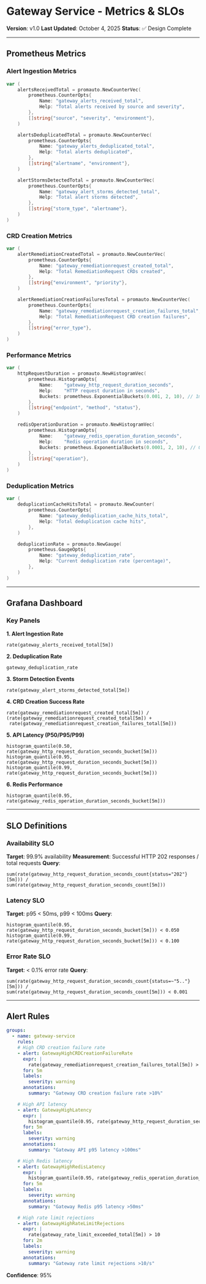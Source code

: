 # Gateway Service - Metrics & SLOs

**Version**: v1.0
**Last Updated**: October 4, 2025
**Status**: ✅ Design Complete

---

## Prometheus Metrics

### Alert Ingestion Metrics

```go
var (
    alertsReceivedTotal = promauto.NewCounterVec(
        prometheus.CounterOpts{
            Name: "gateway_alerts_received_total",
            Help: "Total alerts received by source and severity",
        },
        []string{"source", "severity", "environment"},
    )

    alertsDeduplicatedTotal = promauto.NewCounterVec(
        prometheus.CounterOpts{
            Name: "gateway_alerts_deduplicated_total",
            Help: "Total alerts deduplicated",
        },
        []string{"alertname", "environment"},
    )

    alertStormsDetectedTotal = promauto.NewCounterVec(
        prometheus.CounterOpts{
            Name: "gateway_alert_storms_detected_total",
            Help: "Total alert storms detected",
        },
        []string{"storm_type", "alertname"},
    )
)
```

### CRD Creation Metrics

```go
var (
    alertRemediationCreatedTotal = promauto.NewCounterVec(
        prometheus.CounterOpts{
            Name: "gateway_remediationrequest_created_total",
            Help: "Total RemediationRequest CRDs created",
        },
        []string{"environment", "priority"},
    )

    alertRemediationCreationFailuresTotal = promauto.NewCounterVec(
        prometheus.CounterOpts{
            Name: "gateway_remediationrequest_creation_failures_total",
            Help: "Total RemediationRequest CRD creation failures",
        },
        []string{"error_type"},
    )
)
```

### Performance Metrics

```go
var (
    httpRequestDuration = promauto.NewHistogramVec(
        prometheus.HistogramOpts{
            Name:    "gateway_http_request_duration_seconds",
            Help:    "HTTP request duration in seconds",
            Buckets: prometheus.ExponentialBuckets(0.001, 2, 10), // 1ms to ~1s
        },
        []string{"endpoint", "method", "status"},
    )

    redisOperationDuration = promauto.NewHistogramVec(
        prometheus.HistogramOpts{
            Name:    "gateway_redis_operation_duration_seconds",
            Help:    "Redis operation duration in seconds",
            Buckets: prometheus.ExponentialBuckets(0.0001, 2, 10), // 0.1ms to ~100ms
        },
        []string{"operation"},
    )
)
```

### Deduplication Metrics

```go
var (
    deduplicationCacheHitsTotal = promauto.NewCounter(
        prometheus.CounterOpts{
            Name: "gateway_deduplication_cache_hits_total",
            Help: "Total deduplication cache hits",
        },
    )

    deduplicationRate = promauto.NewGauge(
        prometheus.GaugeOpts{
            Name: "gateway_deduplication_rate",
            Help: "Current deduplication rate (percentage)",
        },
    )
)
```

---

## Grafana Dashboard

### Key Panels

**1. Alert Ingestion Rate**
```promql
rate(gateway_alerts_received_total[5m])
```

**2. Deduplication Rate**
```promql
gateway_deduplication_rate
```

**3. Storm Detection Events**
```promql
rate(gateway_alert_storms_detected_total[5m])
```

**4. CRD Creation Success Rate**
```promql
rate(gateway_remediationrequest_created_total[5m]) / 
(rate(gateway_remediationrequest_created_total[5m]) + 
 rate(gateway_remediationrequest_creation_failures_total[5m]))
```

**5. API Latency (P50/P95/P99)**
```promql
histogram_quantile(0.50, rate(gateway_http_request_duration_seconds_bucket[5m]))
histogram_quantile(0.95, rate(gateway_http_request_duration_seconds_bucket[5m]))
histogram_quantile(0.99, rate(gateway_http_request_duration_seconds_bucket[5m]))
```

**6. Redis Performance**
```promql
histogram_quantile(0.95, rate(gateway_redis_operation_duration_seconds_bucket[5m]))
```

---

## SLO Definitions

### Availability SLO

**Target**: 99.9% availability
**Measurement**: Successful HTTP 202 responses / total requests
**Query**:
```promql
sum(rate(gateway_http_request_duration_seconds_count{status="202"}[5m])) / 
sum(rate(gateway_http_request_duration_seconds_count[5m]))
```

### Latency SLO

**Target**: p95 < 50ms, p99 < 100ms
**Query**:
```promql
histogram_quantile(0.95, rate(gateway_http_request_duration_seconds_bucket[5m])) < 0.050
histogram_quantile(0.99, rate(gateway_http_request_duration_seconds_bucket[5m])) < 0.100
```

### Error Rate SLO

**Target**: < 0.1% error rate
**Query**:
```promql
sum(rate(gateway_http_request_duration_seconds_count{status=~"5.."}[5m])) / 
sum(rate(gateway_http_request_duration_seconds_count[5m])) < 0.001
```

---

## Alert Rules

```yaml
groups:
  - name: gateway-service
    rules:
    # High CRD creation failure rate
    - alert: GatewayHighCRDCreationFailureRate
      expr: |
        rate(gateway_remediationrequest_creation_failures_total[5m]) > 0.1
      for: 5m
      labels:
        severity: warning
      annotations:
        summary: "Gateway CRD creation failure rate >10%"

    # High API latency
    - alert: GatewayHighLatency
      expr: |
        histogram_quantile(0.95, rate(gateway_http_request_duration_seconds_bucket[5m])) > 0.100
      for: 5m
      labels:
        severity: warning
      annotations:
        summary: "Gateway API p95 latency >100ms"

    # High Redis latency
    - alert: GatewayHighRedisLatency
      expr: |
        histogram_quantile(0.95, rate(gateway_redis_operation_duration_seconds_bucket[5m])) > 0.050
      for: 5m
      labels:
        severity: warning
      annotations:
        summary: "Gateway Redis p95 latency >50ms"

    # High rate limit rejections
    - alert: GatewayHighRateLimitRejections
      expr: |
        rate(gateway_rate_limit_exceeded_total[5m]) > 10
      for: 2m
      labels:
        severity: warning
      annotations:
        summary: "Gateway rate limit rejections >10/s"
```

**Confidence**: 95%
